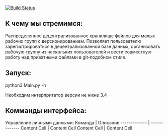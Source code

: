 [![Build Status](https://travis-ci.org/Matvey-Kuk/network.png?branch=master)](https://travis-ci.org/Matvey-Kuk/network)

К чему мы стремимся:
------------
Распределенное децентрализованное хранилише файлов для малых рабочих групп с версионированием.
Позволяет пользователю зарегистрироваться в децентрализованной базе данных,
организовать рабочую группу из нескольких пользователей и вести совместную работу над приватными файлами в git-подобном стиле.

Запуск:
------------
python3 Main.py -h

Необходим интерпритатор версии не ниже 3.4

Комманды интерфейса:
------------
Управление личными данными:
Команда  | Описание
------------- | -------------
Content Cell  | Content Cell
Content Cell  | Content Cell